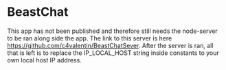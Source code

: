 # BeastChat
This app has not been published and therefore still needs the node-server to be ran along side the app. The link to this server is here
https://github.com/c4valentin/BeastChatSever. After the server is ran, all that is left is to replace the IP_LOCAL_HOST string inside constants
to your own local host IP address.
